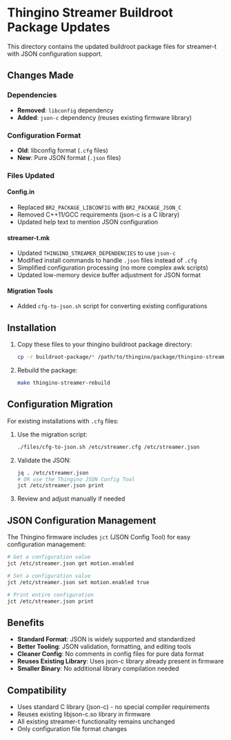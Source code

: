 # Thingino Streamer Buildroot Package Updates

This directory contains the updated buildroot package files for streamer-t with JSON configuration support.

## Changes Made

### Dependencies
- **Removed**: `libconfig` dependency
- **Added**: `json-c` dependency (reuses existing firmware library)

### Configuration Format
- **Old**: libconfig format (`.cfg` files)
- **New**: Pure JSON format (`.json` files)

### Files Updated

#### Config.in
- Replaced `BR2_PACKAGE_LIBCONFIG` with `BR2_PACKAGE_JSON_C`
- Removed C++11/GCC requirements (json-c is a C library)
- Updated help text to mention JSON configuration

#### streamer-t.mk
- Updated `THINGINO_STREAMER_DEPENDENCIES` to use `json-c`
- Modified install commands to handle `.json` files instead of `.cfg`
- Simplified configuration processing (no more complex awk scripts)
- Updated low-memory device buffer adjustment for JSON format

#### Migration Tools
- Added `cfg-to-json.sh` script for converting existing configurations

## Installation

1. Copy these files to your thingino buildroot package directory:
   ```bash
   cp -r buildroot-package/* /path/to/thingino/package/thingino-streamer/
   ```

2. Rebuild the package:
   ```bash
   make thingino-streamer-rebuild
   ```

## Configuration Migration

For existing installations with `.cfg` files:

1. Use the migration script:
   ```bash
   ./files/cfg-to-json.sh /etc/streamer.cfg /etc/streamer.json
   ```

2. Validate the JSON:
   ```bash
   jq . /etc/streamer.json
   # OR use the Thingino JSON Config Tool
   jct /etc/streamer.json print
   ```

3. Review and adjust manually if needed

## JSON Configuration Management

The Thingino firmware includes `jct` (JSON Config Tool) for easy configuration management:

```bash
# Get a configuration value
jct /etc/streamer.json get motion.enabled

# Set a configuration value
jct /etc/streamer.json set motion.enabled true

# Print entire configuration
jct /etc/streamer.json print
```

## Benefits

- **Standard Format**: JSON is widely supported and standardized
- **Better Tooling**: JSON validation, formatting, and editing tools
- **Cleaner Config**: No comments in config files for pure data format
- **Reuses Existing Library**: Uses json-c library already present in firmware
- **Smaller Binary**: No additional library compilation needed

## Compatibility

- Uses standard C library (json-c) - no special compiler requirements
- Reuses existing libjson-c.so library in firmware
- All existing streamer-t functionality remains unchanged
- Only configuration file format changes
